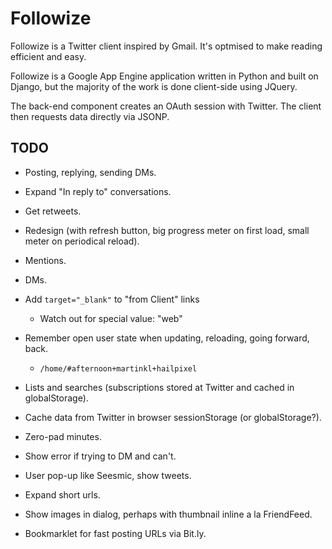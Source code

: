 Followize
=========

Followize is a Twitter client inspired by Gmail. It's optmised to make reading
efficient and easy.

Followize is a Google App Engine application written in Python and built on
Django, but the majority of the work is done client-side using JQuery.

The back-end component creates an OAuth session with Twitter. The client then
requests data directly via JSONP.

TODO
----

  * Posting, replying, sending DMs.

  * Expand "In reply to" conversations.

  * Get retweets.

  * Redesign (with refresh button, big progress meter on first load, small meter
    on periodical reload).

  * Mentions.

  * DMs.

  * Add `target="_blank"` to "from Client" links
      * Watch out for special value: "web"

  * Remember open user state when updating, reloading, going forward, back.
      * `/home/#afternoon+martinkl+hailpixel`

  * Lists and searches (subscriptions stored at Twitter and cached in globalStorage).

  * Cache data from Twitter in browser sessionStorage (or globalStorage?).

  * Zero-pad minutes.

  * Show error if trying to DM and can't.

  * User pop-up like Seesmic, show tweets.

  * Expand short urls.

  * Show images in dialog, perhaps with thumbnail inline a la FriendFeed.

  * Bookmarklet for fast posting URLs via Bit.ly.
